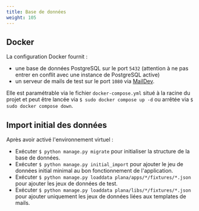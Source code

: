 ```yaml
---
title: Base de données
weight: 105
---
```


## Docker

La configuration Docker fournit :
- une base de données PostgreSQL sur le port `5432` (attention à ne pas entrer en conflit avec une instance de PostgreSQL active)
- un serveur de mails de test sur le port `1080` via [MailDev](https://maildev.github.io/maildev/).

Elle est paramétrable via le fichier `docker-compose.yml` situé à la racine du projet et peut être lancée via `$ sudo docker compose up -d` ou arrêtée via `$ sudo docker compose down`.

## Import initial des données

Après avoir activé l'environnement virtuel :
- Exécuter `$ python manage.py migrate` pour initialiser la structure de la base de données.
- Exécuter `$ python manage.py initial_import` pour ajouter le jeu de données initial minimal au bon fonctionnement de l'application.
- Exécuter `$ python manage.py loaddata plana/apps/*/fixtures/*.json` pour ajouter les jeux de données de test.
- Exécuter `$ python manage.py loaddata plana/libs/*/fixtures/*.json` pour ajouter uniquement les jeux de données liées aux templates de mails.
